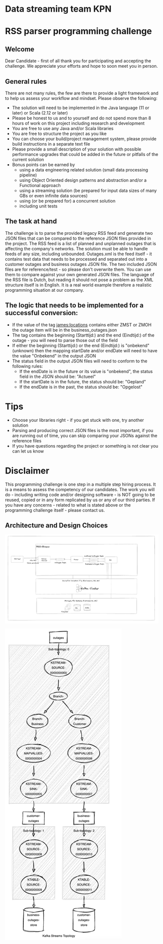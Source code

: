 # Data streaming team KPN
# RSS parser programming challenge

## Welcome

Dear Candidate - first of all thank you for participating and accepting the challenge. We appreciate your efforts and hope to soon meet you in person.

## General rules

There are not many rules, the few are there to provide a light framework and to help us assess your workflow and mindset.
Please observe the following:

- The solution will need to be implemented in the Java language (11 or later) or Scala (2.12 or later)
- Please be honest to us and to yourself and do not spend more than 8 hours of work on this project including research and development
- You are free to use any Java and/or Scala libraries
- You are free to structure the project as you like
- You can choose your build/project management system, please provide build instructions in a separate text file
- Please provide a small description of your solution with possible performance upgrades that could be added in the future or pitfalls of the current solution
- Bonus points can be earned by
  - using a data engineering related solution (small data processing pipeline)
  - using Object Oriented design patterns and abstraction and/or a Functional approach
  - using a streaming solution (be prepared for input data sizes of many GBs or even infinite data sources)
  - using (or be prepared for) a concurrent solution
  - including unit tests

## The task at hand

The challenge is to parse the provided legacy RSS feed and generate two JSON files that can be compared to the reference JSON files provided in the project. The RSS feed is a list of planned and unplanned outages that is affecting the company's networks. The solution must be able to handle feeds of any size, including unbounded.
Outages.xml is the feed itself - it contains test data that needs to be processed and separated out into a customer outages and business outages JSON file. The two included JSON files are for reference/test - so please don't overwrite them. You can use them to compare against your own generated JSON files. The language of the RSS file is Dutch, but reading it should not pose a problem as the XML structure itself is in English. It is a real world example therefore a realistic programming situation at our company.

## The logic that needs to be implemented for a successful conversion:

- If the value of the tag <james:locations> contains either ZMST or ZMOH the outage item will be in the business_outages.json
- The <description> tag contains the beginning (Starttijd:) and the end (Eindtijd:) of the outage - you will need to parse those out of the field
- If either the beginning (Starttijd:) or the end (Eindtijd:) is "onbekend" (unknown) then the mapping startDate and/or endDate will need to have the value "Onbekend" in the output JSON
- The status field in the output JSON files will need to conform to the following rules:
    - If the endDate is in the future or its value is "onbekend", the status field in the JSON should be: "Actueel"
    - If the startDate is in the future, the status should be: "Gepland"
    - If the endDate is in the past, the status should be: "Opgelost"

# Tips

- Choose your libraries right - if you get stuck with one, try another solution
- Parsing and producing correct JSON files is the most important, if you are running out of time, you can skip comparing your
  JSONs against the reference files
- If you have questions regarding the project or something is not clear you can let us know

# Disclaimer

This programming challenge is one step in a multiple step hiring process. It is a means to assess the competency of our
candidates.
The work you will do - including writing code and/or designing software - is NOT going to be reused, copied or in any form
replicated by us or any of our third parties.
If you have any concerns - related to what is stated above or the programming challenge itself - please contact us.

## Architecture and Design Choices

![SystemDesign.png](docs%2FSystemDesign.png)

![KStreamsTopologyGraph.png](docs%2FKStreamsTopologyGraph.png)